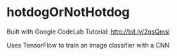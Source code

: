 # hotdogOrNotHotdog

Built with Google CodeLab Tutorial: http://bit.ly/2qsQmsl

Uses TensorFlow to train an image classifier with a CNN 
